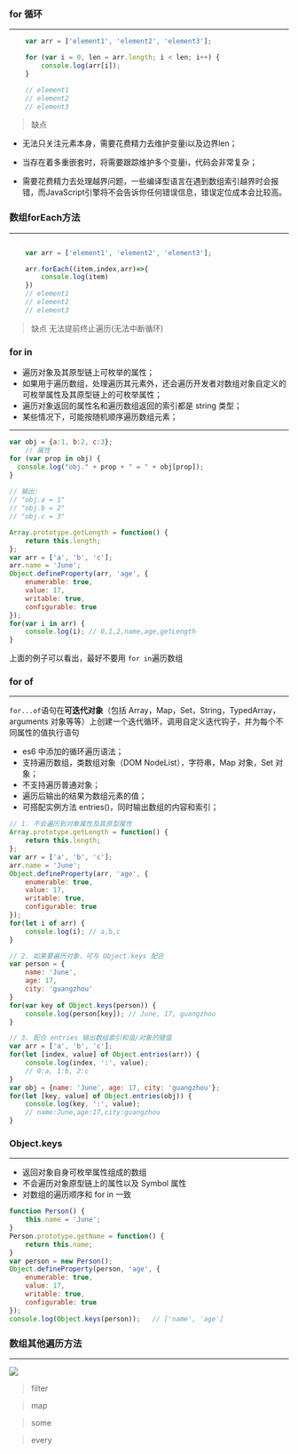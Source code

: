 ### for 循环
---------------
```js
    var arr = ['element1', 'element2', 'element3'];

    for (var i = 0, len = arr.length; i < len; i++) {
        console.log(arr[i]);
    }

    // element1
    // element2
    // element3

```
>缺点

- 无法只关注元素本身，需要花费精力去维护变量i以及边界len；

- 当存在着多重嵌套时，将需要跟踪维护多个变量i，代码会非常复杂；

- 需要花费精力去处理越界问题，一些编译型语言在遇到数组索引越界时会报错，而JavaScript引擎将不会告诉你任何错误信息，错误定位成本会比较高。
### 数组forEach方法
---------------
```js

    var arr = ['element1', 'element2', 'element3'];

    arr.forEach((item,index,arr)=>{
        console.log(item)
    })
    // element1
    // element2
    // element3

```
>缺点
无法提前终止遍历(无法中断循环)
### for in
- 遍历对象及其原型链上可枚举的属性；
- 如果用于遍历数组，处理遍历其元素外，还会遍历开发者对数组对象自定义的可枚举属性及其原型链上的可枚举属性；
- 遍历对象返回的属性名和遍历数组返回的索引都是 string 类型；
- 某些情况下，可能按随机顺序遍历数组元素；
---------------
```js
var obj = {a:1, b:2, c:3};
    // 属性      
for (var prop in obj) {
  console.log("obj." + prop + " = " + obj[prop]);
}
 
// 输出:
// "obj.a = 1"
// "obj.b = 2"
// "obj.c = 3"
```

```js
Array.prototype.getLength = function() {
    return this.length;
};
var arr = ['a', 'b', 'c'];
arr.name = 'June';
Object.defineProperty(arr, 'age', {
    enumerable: true,
    value: 17,
    writable: true,
    configurable: true
});
for(var i in arr) {
    console.log(i); // 0,1,2,name,age,getLength
}

```
上面的例子可以看出，最好不要用 `for in`遍历数组 

### for of
---------------
`for...of`语句在**可迭代对象**（包括 Array，Map，Set，String，TypedArray，arguments 对象等等）上创建一个迭代循环，调用自定义迭代钩子，并为每个不同属性的值执行语句

- es6 中添加的循环遍历语法；
- 支持遍历数组，类数组对象（DOM NodeList），字符串，Map 对象，Set 对象；
- 不支持遍历普通对象；
- 遍历后输出的结果为数组元素的值；
- 可搭配实例方法 entries()，同时输出数组的内容和索引；

```js
// 1. 不会遍历到对象属性及其原型属性
Array.prototype.getLength = function() {
    return this.length;
};
var arr = ['a', 'b', 'c'];
arr.name = 'June';
Object.defineProperty(arr, 'age', {
    enumerable: true,
    value: 17,
    writable: true,
    configurable: true
});
for(let i of arr) {
    console.log(i); // a,b,c
}

// 2. 如果要遍历对象，可与 Object.keys 配合
var person = {
    name: 'June',
    age: 17,
    city: 'guangzhou'
}
for(var key of Object.keys(person)) {
    console.log(person[key]); // June, 17, guangzhou
}

// 3. 配合 entries 输出数组索引和值/对象的键值
var arr = ['a', 'b', 'c'];
for(let [index, value] of Object.entries(arr)) {
    console.log(index, ':', value);
    // 0:a, 1:b, 2:c
}
var obj = {name: 'June', age: 17, city: 'guangzhou'};
for(let [key, value] of Object.entries(obj)) {
    console.log(key, ':', value);
    // name:June,age:17,city:guangzhou
}


```

### Object.keys 
---------------
- 返回对象自身可枚举属性组成的数组
- 不会遍历对象原型链上的属性以及 Symbol 属性
- 对数组的遍历顺序和 for in 一致
```js
function Person() {
    this.name = 'June';
}
Person.prototype.getName = function() {
    return this.name;
}
var person = new Person();
Object.defineProperty(person, 'age', {
    enumerable: true,
    value: 17,
    writable: true,
    configurable: true
});
console.log(Object.keys(person));   // ['name', 'age']

```



### 数组其他遍历方法

---------------

![](https://user-gold-cdn.xitu.io/2016/11/29/434fa0fe7e51a69c7953f456d7290649?imageslim)
> filter

> map 

> some 

> every

